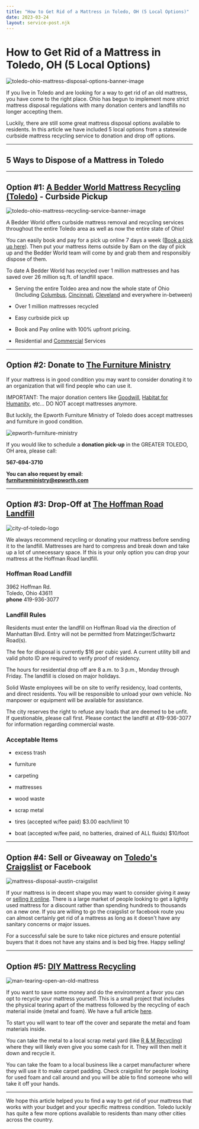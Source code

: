 ```yaml
---
title: "How to Get Rid of a Mattress in Toledo, OH (5 Local Options)"
date: 2023-03-24
layout: service-post.njk
---
```


# How to Get Rid of a Mattress in Toledo, OH (5 Local Options)

![toledo-ohio-mattress-disposal-options-banner-image](/images/blog/Most-Attractive-Youtube-Thumbnail-2023-03-24T163142.746-1024x576.png)

If you live in Toledo and are looking for a way to get rid of an old mattress, you have come to the right place. Ohio has begun to implement more strict mattress disposal regulations with many donation centers and landfills no longer accepting them.

Luckily, there are still some great mattress disposal options available to residents. In this article we have included 5 local options from a statewide curbside mattress recycling service to donation and drop off options.

* * *

## 5 Ways to Dispose of a Mattress in Toledo

* * *

## Option #1: [A Bedder World Mattress Recycling (Toledo)](https://www.abedderworld.com/Toledo-OH) - Curbside Pickup

![toledo-ohio-mattress-recycling-service-banner-image](/images/blog/Screen-Shot-2023-03-24-at-3.58.49-PM-1024x561.png)

A Bedder World offers curbside mattress removal and recycling services throughout the entire Toledo area as well as now the entire state of Ohio!

You can easily book and pay for a pick up online 7 days a week ([Book a pick up here](https://www.abedderworld.com/book-online/)). Then put your mattress items outside by 8am on the day of pick up and the Bedder World team will come by and grab them and responsibly dispose of them.

To date A Bedder World has recycled over 1 million mattresses and has saved over 26 million sq.ft. of landfill space.

- Serving the entire Toldeo area and now the whole state of Ohio (Including [Columbus](https://www.abedderworld.com/how-to-get-rid-of-a-mattress-in-columbus-ohio.html/), [Cincinnati](https://www.abedderworld.com/how-to-get-rid-of-a-mattress-in-cincinnati-oh.html/), [Cleveland](https://www.abedderworld.com/how-to-get-rid-of-a-mattress-in-cleveland-oh-5-local-options.html/) and everywhere in-between)

- Over 1 million mattresses recycled

- Easy curbside pick up

- Book and Pay online with 100% upfront pricing.

- Residential and [Commercial](https://www.abedderworld.com/commercial/) Services

* * *

## Option #2: Donate to [The Furniture Ministry](https://furnitureministry.org/Donate)

If your mattress is in good condition you may want to consider donating it to an organization that will find people who can use it.

IMPORTANT: The major donation centers like [Goodwill](https://www.goodwillnwohio.com/donation-stations/), [Habitat for Humanity](https://www.mvhabitat.org/restore/donate-to-restore/), etc... DO NOT accept mattresses anymore.

But luckily, the Epworth Furniture Ministry of Toledo does accept mattresses and furniture in good condition.

![epworth-furniture-ministry](/images/blog/Screen-Shot-2023-03-24-at-4.17.53-PM.png)

If you would like to schedule a **donation pick-up** in the GREATER TOLEDO, OH area, please call:

**567-694-3710** 

**You can also request by email:  
[furnitureministry@epworth.com](mailto:furnitureministry@epworth.com)**  

* * *

## Option #3: Drop-Off at [The Hoffman Road Landfill](https://toledo.oh.gov/residents/neighborhoods/trash-recycling/hoffman-road-landfill)

![city-of-toledo-logo](/images/blog/Screen-Shot-2023-03-24-at-4.24.20-PM.png)

We always recommend recycling or donating your mattress before sending it to the landfill. Mattresses are hard to compress and break down and take up a lot of unnecessary space. If this is your only option you can drop your mattress at the Hoffman Road landfill.

### Hoffman Road Landfill

3962 Hoffman Rd.  
Toledo, Ohio 43611  
**phone** 419-936-3077

### Landfill Rules

Residents must enter the landfill on Hoffman Road via the direction of Manhattan Blvd. Entry will not be permitted from Matzinger/Schwartz Road(s).

The fee for disposal is currently $16 per cubic yard. A current utility bill and valid photo ID are required to verify proof of residency.

The hours for residential drop off are 8 a.m. to 3 p.m., Monday through Friday. The landfill is closed on major holidays.

Solid Waste employees will be on site to verify residency, load contents, and direct residents. You will be responsible to unload your own vehicle. No manpower or equipment will be available for assistance.

The city reserves the right to refuse any loads that are deemed to be unfit. If questionable, please call first. Please contact the landfill at 419-936-3077 for information regarding commercial waste.

### Acceptable Items

- excess trash

- furniture

- carpeting

- mattresses

- wood waste

- scrap metal

- tires (accepted w/fee paid) $3.00 each/limit 10

- boat (accepted w/fee paid, no batteries, drained of ALL fluids) $10/foot

* * *

## Option #4: Sell or Giveaway on [Toledo's Craigslist](https://toledo.craigslist.org/) or Facebook

![mattress-disposal-austin-craigslist](/images/blog/Screen-Shot-2019-12-11-at-8.06.07-AM-edited.png)

If your mattress is in decent shape you may want to consider giving it away or [selling it online](https://www.abedderworld.com/how-to-sell-used-mattresses.html/). There is a large market of people looking to get a lightly used mattress for a discount rather than spending hundreds to thousands on a new one. If you are willing to go the craigslist or facebook route you can almost certainly get rid of a mattress as long as it doesn't have any sanitary concerns or major issues.

For a successful sale be sure to take nice pictures and ensure potential buyers that it does not have any stains and is bed big free. Happy selling!

* * *

## Option #5: [DIY Mattress Recycling](https://www.abedderworld.com/how-to-recycle-a-mattress/)

![man-tearing-open-an-old-mattress](/images/blog/Screen-Shot-2019-04-08-at-1.56.55-PM-1024x572.webp)

If you want to save some money and do the environment a favor you can opt to recycle your mattress yourself. This is a small project that includes the physical tearing apart of the mattress followed by the recycling of each material inside (metal and foam). We have a full article [here](https://www.abedderworld.com/how-to-recycle-a-mattress/).

To start you will want to tear off the cover and separate the metal and foam materials inside.

You can take the metal to a local scrap metal yard (like [R & M Recycling](http://www.randmrecyclingscrap.com/)) where they will likely even give you some cash for it. They will then melt it down and recycle it.

You can take the foam to a local business like a carpet manufacturer where they will use it to make carpet padding. Check craigslist for people looking for used foam and call around and you will be able to find someone who will take it off your hands.

* * *

We hope this article helped you to find a way to get rid of your mattress that works with your budget and your specific mattress condition. Toledo luckily has quite a few more options available to residents than many other cities across the country.
